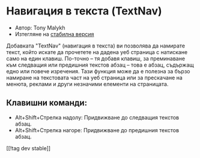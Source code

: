 # Навигация в текста (TextNav) #

* Автор: Tony Malykh
* Изтегляне на [стабилна версия][1]

Добавката "TextNav" (навигация в текста) ви позволява да намирате текст,
който искате да прочетете на дадена уеб страница с натискане само на един
клавиш. По-точно – тя добавя клавиш, за преминаване към следващия или
предишния текстов абзац – това е абзац, съдържащ едно или повече
изречения. Тази функция може да е полезна за бързо намиране на текстовата
част на уеб страница или за прескачане на менюта, реклами и други незначими
елементи на страницата.

## Клавишни команди: 
* Alt+Shift+Стрелка надолу: Придвижване до следващия текстов абзац.
* Alt+Shift+Стрелка нагоре: Придвижване до предишния текстов абзац.

[[!tag dev stable]]

[1]: https://addons.nvda-project.org/files/get.php?file=textnav
